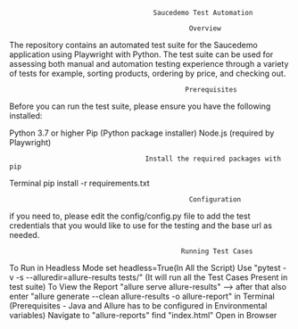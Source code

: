                                         Saucedemo Test Automation 

                                                 Overview
The repository contains an automated test suite for the Saucedemo application using Playwright with Python. The test suite can be used for assessing both manual and automation testing experience through a variety of tests for example, sorting products, ordering by price, and checking out.

                                                Prerequisites
Before you can run the test suite, please ensure you have the following installed:

Python 3.7 or higher 
Pip (Python package installer)
Node.js (required by Playwright)
 
                                      Install the required packages with pip

Terminal
pip install -r requirements.txt

                                                 Configuration

if you need to, please edit the config/config.py file to add the test credentials that you would like to use for the testing and the base url as needed. 

                                               Running Test Cases

To Run in Headless Mode set headless=True(In All the Script)
Use "pytest  -v -s --alluredir=allure-results tests/" (It will run all the Test Cases Present in test suite)
To View the Report "allure serve allure-results" --> after that also enter "allure generate --clean allure-results -o allure-report" in Terminal (Prerequisites - Java and Allure has to be configured in Environmental variables)
Navigate to "allure-reports" find "index.html" Open in Browser

